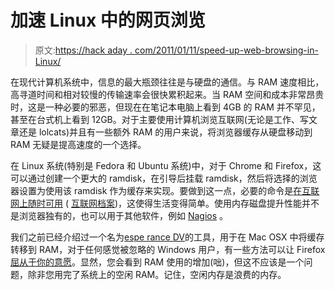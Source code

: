 # 加速 Linux 中的网页浏览

> 原文:[https://hack aday . com/2011/01/11/speed-up-web-browsing-in-Linux/](https://hackaday.com/2011/01/11/speed-up-web-browsing-in-linux/)

在现代计算机系统中，信息的最大瓶颈往往是与硬盘的通信。与 RAM 速度相比，高寻道时间和相对较慢的传输速率会很快累积起来。当 RAM 空间和成本非常昂贵时，这是一种必要的邪恶，但现在在笔记本电脑上看到 4GB 的 RAM 并不罕见，甚至在台式机上看到 12GB。对于主要使用计算机浏览互联网(无论是工作、写文章还是 lolcats)并且有一些额外 RAM 的用户来说，将浏览器缓存从硬盘移动到 RAM 无疑是提高速度的一个选择。

在 Linux 系统(特别是 Fedora 和 Ubuntu 系统)中，对于 Chrome 和 Firefox，这可以通过创建一个更大的 ramdisk，在引导后挂载 ramdisk，然后将选择的浏览器设置为使用该 ramdisk 作为缓存来实现。要做到这一点，必要的命令是[在互联网上随时可用](http://www.linuxreaders.com/2011/01/11/firefox-chrome-cache-on-ram-drive-fedora-ubuntu/) ( [互联网档案](https://web.archive.org/web/20110824012407/www.linuxreaders.com/2011/01/11/firefox-chrome-cache-on-ram-drive-fedora-ubuntu/))，这使得生活变得简单。使用内存磁盘提升性能并不是浏览器独有的，也可以用于其他软件，例如 [Nagios](http://lickthesalt.com/2009/04/19/tweaking-nagios-for-performance/) 。

我们之前已经介绍过一个名为[espe rance DV](http://hackaday.com/2008/11/20/faster-browsing-with-ram-disks/)的工具，用于在 Mac OSX 中将缓存转移到 RAM，对于任何感觉被忽略的 Windows 用户，有一些方法可以让 Firefox [屈从于你的意愿](http://windowstipoftheday.blogspot.com/2010/11/firefox-moving-your-cache-to-ram.html)。显然，您会看到 RAM 使用的增加(咄)，但这不应该是一个问题，除非您用完了系统上的空闲 RAM。记住，空闲内存是浪费的内存。
